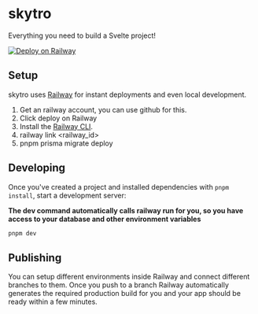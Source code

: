 # skytro

Everything you need to build a Svelte project!

[![Deploy on Railway](https://railway.app/button.svg)](https://railway.app/new/template/wIH6dB?referralCode=OSDU-k)

## Setup

skytro uses [Railway](https://railway.app/) for instant deployments and even local development.

1. Get an railway account, you can use github for this.
2. Click deploy on Railway
3. Install the [Railway CLI](https://docs.railway.app//develop/cli).
4. railway link <railway_id>
5. pnpm prisma migrate deploy 

## Developing

Once you've created a project and installed dependencies with `pnpm install`, start a development server:

**The dev command automatically calls railway run for you, so you have access to your database and other environment variables**

```bash
pnpm dev
```

## Publishing

You can setup different environments inside Railway and connect different branches to them.
Once you push to a branch Railway automatically generates the required production build for you and your app should
be ready within a few minutes.
